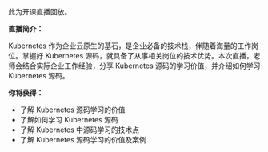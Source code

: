 此为开课直播回放。

**直播简介：**

Kubernetes 作为企业云原生的基石，是企业必备的技术栈，伴随着海量的工作岗位。掌握好 Kubernetes 源码，就具备了从事相关岗位的技术优势。本次直播，老师会结合实际企业工作经验，分享 Kubernetes 源码的学习价值，并介绍如何学习 Kubernetes 源码。

**你将获得：**

- 了解 Kubernetes 源码学习的价值
- 了解如何学习 Kubernetes 源码
- 了解 Kubernetes 中源码学习的技术点
- 了解 Kubernetes 源码学习的价值及案例